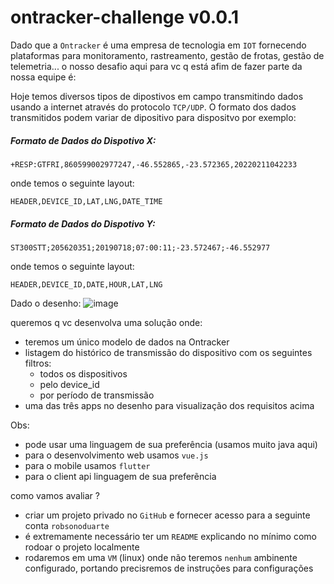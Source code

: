 # ontracker-challenge v0.0.1

Dado que a `Ontracker` é uma empresa de tecnologia em `IOT` fornecendo plataformas para monitoramento, rastreamento, gestão de frotas, gestão de telemetria... o nosso desafio aqui para vc q está afim de fazer parte da nossa equipe é:

Hoje temos diversos tipos de dipostivos em campo transmitindo dados usando a internet através do protocolo `TCP/UDP`. O formato dos dados transmitidos podem variar de dipositivo para dispositvo por exemplo:

##### Formato de Dados do Dispotivo X:
```
+RESP:GTFRI,860599002977247,-46.552865,-23.572365,20220211042233
```
onde temos o seguinte layout:

```
HEADER,DEVICE_ID,LAT,LNG,DATE_TIME
```


##### Formato de Dados do Dispotivo Y:
```
ST300STT;205620351;20190718;07:00:11;-23.572467;-46.552977
```
onde temos o seguinte layout:
```
HEADER,DEVICE_ID,DATE,HOUR,LAT,LNG
```

Dado o desenho:
![image](https://user-images.githubusercontent.com/797845/161099155-55b32939-58a7-422c-aa6d-18621b2b5c73.png)

queremos q vc desenvolva uma solução onde:

* teremos um único modelo de dados na Ontracker
* listagem do histórico de transmissão do dispositivo com os seguintes filtros:
  * todos os dispositivos
  * pelo device_id
  * por período de transmissão
* uma das três apps no desenho para visualização dos requisitos acima

Obs:
* pode usar uma linguagem de sua preferência (usamos muito java aqui)
* para o desenvolvimento web usamos `vue.js`
* para o mobile usamos `flutter`
* para o client api linguagem de sua preferẽncia 


como vamos avaliar ?

* criar um projeto privado no `GitHub` e fornecer acesso para a seguinte conta `robsonoduarte`
* é extremamente necessário ter um `README` explicando no mínimo como rodoar o projeto localmente 
* rodaremos em uma `VM` (linux) onde não teremos `nenhum` ambinente configurado, portando precisremos de instruções para configurações 



